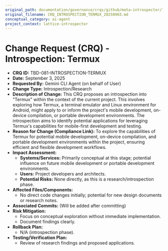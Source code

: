 ```yaml
---
original_path: documentation/governance/crqs/github/meta-introspector/lattice-introspector/docs/crq/CRQ_INTROSPECTION_TERMUX_20250903.md
original_filename: CRQ_INTROSPECTION_TERMUX_20250903.md
conceptual_category: ai-agent
project_context: lattice-introspector
---
```


# Change Request (CRQ) - Introspection: Termux

*   **CRQ ID:** TBD-081-INTROSPECTION-TERMUX
*   **Date:** September 3, 2025
*   **Requested By:** Gemini CLI Agent (on behalf of User)
*   **Change Type:** Introspection/Research
*   **Description of Change:**
    This CRQ proposes an introspection into "Termux" within the context of the current project. This involves exploring how Termux, a terminal emulator and Linux environment for Android, might apply to or inform the project's mobile development, on-device compilation, or portable development environments. The introspection aims to identify potential applications for leveraging Termux's capabilities for mobile-first development and testing.
*   **Reason for Change (Compliance Link):**
    To explore the capabilities of Termux for potential mobile development, on-device compilation, and portable development environments within the project, ensuring efficient and flexible development workflows.
*   **Impact Assessment:**
    *   **Systems/Services:** Primarily conceptual at this stage; potential influence on future mobile development or portable development environments.
    *   **Users:** Project developers and architects.
    *   **Potential Risks:** None directly, as this is a research/introspection phase.
*   **Affected Files/Components:**
    *   No direct code changes initially; potential for new design documents or research notes.
*   **Associated Commits:** (Will be added after committing)
*   **Risk Mitigation:**
    *   Focus on conceptual exploration without immediate implementation.
    *   Document findings clearly.
*   **Rollback Plan:**
    *   N/A (introspection phase).
*   **Testing/Verification Plan:**
    *   Review of research findings and proposed applications.
